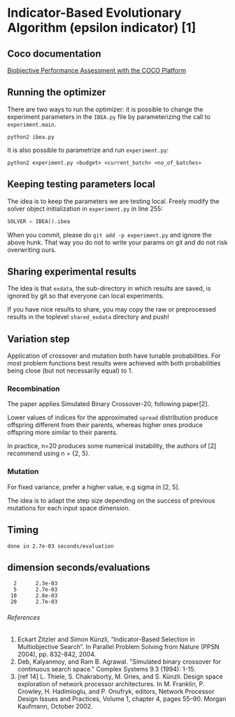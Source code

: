 # Indicator-Based Evolutionary Algorithm (epsilon indicator) [1]

## Coco documentation

[Biobjective Performance Assessment with the COCO Platform](http://numbbo.github.io/coco-doc/bbob-biobj/perf-assessment/)

## Running the optimizer
There are two ways to run the optimizer: it is possible to change the experiment parameters in the `IBEA.py` file by parameterizing the call to `experiment.main`.
```shell
python2 ibea.py
```

It is also possible to parametrize and run `experiment.py`: 
```shell
python2 experiment.py <budget> <current_batch> <no_of_batches>
```

## Keeping testing parameters local
The idea is to keep the parameters we are testing local. Freely modify the solver object initialization in `experiment.py` in line 255: 

```python
SOLVER = IBEA().ibea
``` 

When you commit, please do `git add -p experiment.py` and ignore the above hunk. That way you do not to write your params on git and do not risk overwriting ours.

## Sharing experimental results
The idea is that `exdata`, the sub-directory in which results are saved, is ignored by git so that everyone can local experiments.

If you have nice results to share, you may copy the raw or preprocessed results in the toplevel `shared_exdata` directory and push!

## Variation step

Application of crossover and mutation both have tunable probabilities. For most problem functions best results were achieved with both probabilities being close (but not necessarily equal) to 1.

### Recombination
The paper applies Simulated Binary Crossover-20, following paper[2]. 

Lower values of indices for the approximated `spread` distribution produce offspring different from their parents, whereas higher ones produce offspring more similar to their parents. 

In practice, n=20 produces some numerical instability, the authors of [2] recommend using n = {2, 5}.

### Mutation
For fixed variance, prefer a higher value, e.g sigma in [2, 5].

The idea is to adapt the step size depending on the success of previous mutations for each input space dimension.

## Timing
    done in 2.7e-03 seconds/evaluation
  dimension seconds/evaluations
  -----------------------------
      2      2.3e-03 
      5      2.7e-03 
     10      2.8e-03 
     20      2.7e-03 


###### References
[comment]: # (BIBLIOGRAPHY STYLE: MLA)

1. Eckart Zitzler and Simon Künzli, “Indicator-Based Selection in Multiobjective Search”. In Parallel Problem Solving from Nature (PPSN 2004), pp. 832-842, 2004.
2. Deb, Kalyanmoy, and Ram B. Agrawal. "Simulated binary crossover for continuous search space." Complex Systems 9.3 (1994): 1-15.
3. [ref 14] L. Thiele, S. Chakraborty, M. Gries, and S. Künzli. Design space exploration of
network processor architectures. In M. Franklin, P. Crowley, H. Hadimioglu, and
P. Onufryk, editors, Network Processor Design Issues and Practices, Volume 1,
chapter 4, pages 55–90. Morgan Kaufmann, October 2002.

